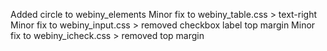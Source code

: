 Added circle to webiny_elements
Minor fix to webiny_table.css > text-right
Minor fix to webiny_input.css > removed checkbox label top margin
Minor fix to webiny_icheck.css > removed top margin 